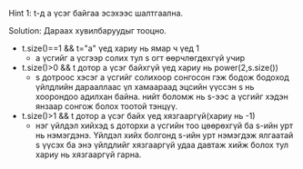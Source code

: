 Hint 1: t-д а үсэг байгаа эсэхээс шалтгаална.

Solution: Дараах хувилбаруудыг тооцно.  
* t.size()==1 && t="a" үед хариу нь ямар ч үед 1  
  * а үсгийг а үсгээр солих тул s огт өөрчлөгдөхгүй учир  
* t.size()>0 && t дотор а үсэг байхгүй үед хариу нь power(2,s.size())
  * s дотроос хэсэг а үсгийг солихоор сонгосон гэж бодож бодоход үйлдлийн дарааллаас үл хамаараад эцсийн үүссэн s нь хоорондоо адилхан байна. нийт боломж нь s-ээс а үсгийг хэдэн янзаар сонгож болох тоотой тэнцүү.
* t.size()>1 && t дотор а үсэг байх үед хязгааргүй(хариу нь -1)
  * нэг үйлдэл хийхэд s доторхи а үсгийн тоо цөөрөхгүй ба s-ийн урт нь нэмэгдэнэ. Үйлдэл хийх болгонд s-ийн урт нэмэгдэж ялгаатай s үүсэх ба энэ үйлдлийг хязгааргүй удаа давтаж хийж болох тул хариу нь хязгааргүй гарна.
